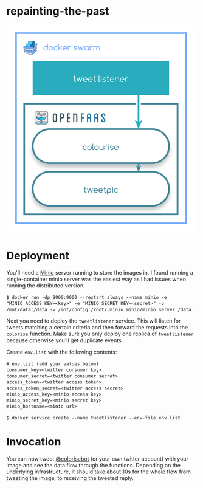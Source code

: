 # repainting-the-past

![](https://github.com/alexellis/repaint-the-past/raw/master/colorisation-architecture.png)

# Deployment

You'll need a [Minio](https://minio.io) server running to store the images in.
I found running a single-container minio server was the easiest way as I had issues when running the distributed version.

```
$ docker run -dp 9000:9000 --restart always --name minio -e "MINIO_ACCESS_KEY=<key>" -e "MINIO_SECRET_KEY=<secret>" -v /mnt/data:/data -v /mnt/config:/root/.minio minio/minio server /data
```

Next you need to deploy the `tweetlistener` service. This will listen for tweets matching a certain criteria and then forward the requests into the `colorise` function. Make sure you only deploy one replica of `tweetlistener` because otherwise you'll get duplicate events.

Create `env.list` with the following contents:

```
# env.list (add your values below)
consumer_key=<twitter consumer key>
consumer_secret=<twitter consumer secret>
access_token=<twitter access token>
access_token_secret=<twitter access secret>
minio_access_key=<minio access key>
minio_secret_key=<minio secret key>
minio_hostname=<minio url>
```

```
$ docker service create --name tweetlistener --env-file env.list
```

# Invocation
You can now tweet [@colorisebot](https://twitter.com/colorisebot) (or your own twitter account) with your image and see the data flow through the functions. Depending on the underlying infrastructure, it should take about 10s for the whole flow from tweeting the image, to receiving the tweeted reply.
